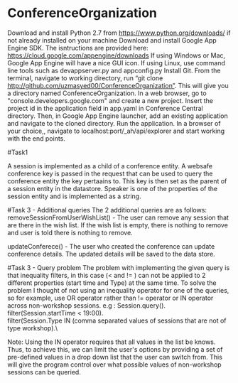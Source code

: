 # ConferenceOrganization

Download and install Python 2.7 from https://www.python.org/downloads/ if not already installed on your machine 
Download and install Google App Engine SDK. The isntructions are provided here:
https://cloud.google.com/appengine/downloads
If using Windows or Mac, Google App Engine will have a nice GUI icon. If using Linux, use command line tools such as 
devappserver.py and appconfig.py
Install Git.
From the terminal, navigate to working directory, run “git clone http://github.com/uzmasyed00/ConferenceOrganization”. This will give you a directory named ConferenceOrganization.
In a web browser, go to "console.developers.google.com" and create a new project. Insert the project id in the application field in app.yaml in Conference Central directory.
Then, in Google App Engine launcher, add an existing application and navigate to the cloned directory.
Run the application.
In a browser of your choice,, navigate to localhost:port/_ah/api/explorer and start working with the end points.


#Task1

A session is implemented as a child of a conference entity. A websafe conference key is passed in the request that can be used to query the conference entity the key pertaains to. This key is then set as the parent of a session entity in the datastore.
Speaker is one of the properties of the session entity and is implemented as a string.

#Task 3 -  Additional queries
The 2 additional queries are as follows:
removeSessionFromUserWishList() - The user can remove any session that are there in the wish list. If the wish list is empty, there is nothing to remove and user is told there is nothing to remove. 

updateConferece() - The user who created the conference can update conference details. The updated details will be saved to the data store.

#Task 3 - Query problem
The problem with implementing the given query is that inequality filters, in this case (< and != ) can not be applied to 2 different properties (start time and Type) at the same time. 
To solve the problem I thought of not using an inequality operator for one of the queries, so for example, use OR operator rather than != operator or IN operator across non-workshop sessions.
e.g :
Session.query().\
filter(Session.startTime < 19:00).\
filter(Session.Type IN (comma separated values of sessions that are not of type workshop).\

Note: Using the IN operator requires that all values in the list be knows. Thus, to achieve this, we can limit the user's options by providing a set of pre-defined values in a drop down list that the user can switch from. This will give the program control over what possible values of non-workshop sessions can be queried.





